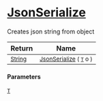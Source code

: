 # [JsonSerialize](./SerializationHelper-100664074.md)

Creates json string from object

| Return | Name | 
| --- | --- | 
| <sub>[String](https://docs.microsoft.com/en-us/dotnet/api/System.String)</sub>| <sub>[JsonSerialize](./SerializationHelper-100664074.md) ( [`T`](./SerializationHelper-100664074.md) o )</sub>| <br>


#### Parameters
[`T`](./SerializationHelper-100664074.md)